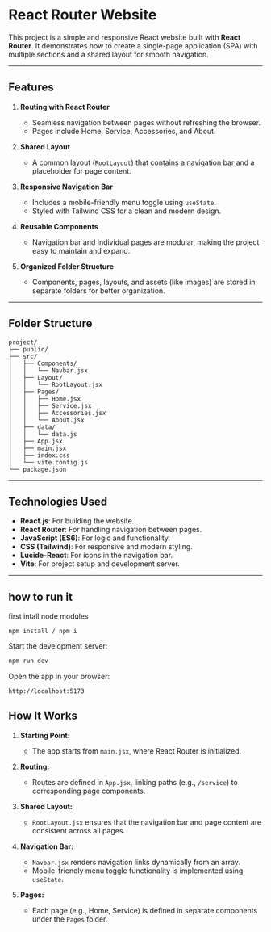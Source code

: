 # React Router Website

This project is a simple and responsive React website built with **React Router**. It demonstrates how to create a single-page application (SPA) with multiple sections and a shared layout for smooth navigation.

---

## Features

1. **Routing with React Router**
   - Seamless navigation between pages without refreshing the browser.
   - Pages include Home, Service, Accessories, and About.

2. **Shared Layout**
   - A common layout (`RootLayout`) that contains a navigation bar and a placeholder for page content.

3. **Responsive Navigation Bar**
   - Includes a mobile-friendly menu toggle using `useState`.
   - Styled with Tailwind CSS for a clean and modern design.

4. **Reusable Components**
   - Navigation bar and individual pages are modular, making the project easy to maintain and expand.

5. **Organized Folder Structure**
   - Components, pages, layouts, and assets (like images) are stored in separate folders for better organization.

---

## Folder Structure

```
project/
├── public/
├── src/
│   ├── Components/
│   │   └── Navbar.jsx
│   ├── Layout/
│   │   └── RootLayout.jsx
│   ├── Pages/
│   │   ├── Home.jsx
│   │   ├── Service.jsx
│   │   ├── Accessories.jsx
│   │   └── About.jsx
│   ├── data/
│   │   └── data.js
│   ├── App.jsx
│   ├── main.jsx
│   ├── index.css
│   └── vite.config.js
└── package.json
```

---

## Technologies Used

- **React.js**: For building the website.
- **React Router**: For handling navigation between pages.
- **JavaScript (ES6)**: For logic and functionality.
- **CSS (Tailwind)**: For responsive and modern styling.
- **Lucide-React**: For icons in the navigation bar.
- **Vite**: For project setup and development server.

---

## how to run it
 first intall node modules
 ```
npm install / npm i
```
 Start the development server:
   ```bash
   npm run dev
   ```

 Open the app in your browser:
   ```
   http://localhost:5173
   ```


## How It Works

1. **Starting Point:**
   - The app starts from `main.jsx`, where React Router is initialized.

2. **Routing:**
   - Routes are defined in `App.jsx`, linking paths (e.g., `/service`) to corresponding page components.

3. **Shared Layout:**
   - `RootLayout.jsx` ensures that the navigation bar and page content are consistent across all pages.

4. **Navigation Bar:**
   - `Navbar.jsx` renders navigation links dynamically from an array.
   - Mobile-friendly menu toggle functionality is implemented using `useState`.

5. **Pages:**
   - Each page (e.g., Home, Service) is defined in separate components under the `Pages` folder.



